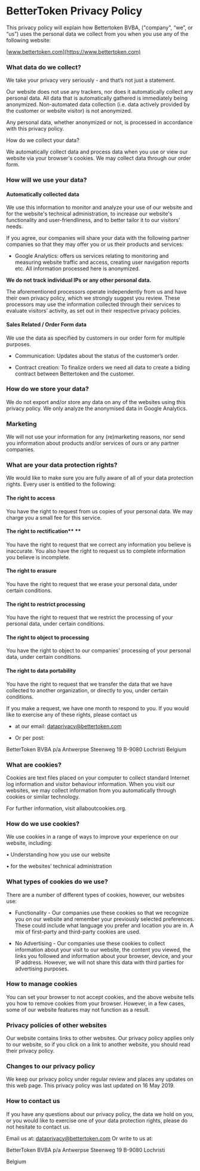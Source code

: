 # BetterToken Privacy Policy

This privacy policy will explain how Bettertoken BVBA, ("company", “we”, or “us”) uses the personal data we collect from you when you use any of the following website:


[www.bettertoken.com](https://www.bettertoken.com)


### What data do we collect? 

We take your privacy very seriously - and that’s not just a statement. 

Our website does not use any trackers, nor does it automatically collect any personal data. All data that is automatically gathered is immediately being anonymized. Non-automated data collection (i.e. data actively provided by the customer or website visitor) is not anonymized.

Any personal data, whether anonymized or not, is processed in accordance with this privacy policy.

How do we collect your data? 

We automatically collect data and process data when you use or view our website via your browser's cookies.
We may collect data through our order form.

### How will we use your data? 

#### Automatically collected data

We use this information to monitor and analyze your use of our website and for the website's technical administration, to increase our website's functionality and user-friendliness, and to better tailor it to our visitors' needs.

If you agree, our companies will share your data with the following partner companies so that they may offer you or us their products and services: 

* Google Analytics: offers us services relating to monitoring and measuring website traffic and access, creating user navigation reports etc. All information processed here is anonymized. 

**We do not track individual IPs or any other personal data.**

The aforementioned processors operate independently from us and have their own privacy policy, which we strongly suggest you review. These processors may use the information collected through their services to evaluate visitors’ activity, as set out in their respective privacy policies.

#### Sales Related / Order Form data

We use the data as specified by customers in our order form for multiple purposes.

* Communication: Updates about the status of the customer’s order.

* Contract creation: To finalize orders we need all data to create a biding contract between Bettertoken and the customer.

### How do we store your data? 

We do not export and/or store any data on any of the websites using this privacy policy.
We only analyze the anonymised data in Google Analytics.

### Marketing 

We will not use your information for any (re)marketing reasons, nor send you information about products and/or services of ours or any partner companies.

### What are your data protection rights? 

We would like to make sure you are fully aware of all of your data protection rights. Every user is entitled to the following: 

#### The right to access 

You have the right to request from us copies of your personal data. We may charge you a small fee for this service. 

#### The right to rectification** **

You have the right to request that we correct any information you believe is inaccurate. You also have the right to request us to complete information you believe is incomplete. 

#### The right to erasure 

You have the right to request that we erase your personal data, under certain conditions. 

#### The right to restrict processing 

You have the right to request that we restrict the processing of your personal data, under certain conditions. 

#### The right to object to processing

You have the right to object to our companies' processing of your personal data, under certain conditions. 

#### The right to data portability  

You have the right to request that we transfer the data that we have collected to another organization, or directly to you, under certain conditions. 

If you make a request, we have one month to respond to you. If you would like to exercise any of these rights, please contact us 

* at our email: dataprivacy@bettertoken.com

* Or per post: 

BetterToken BVBA
p/a Antwerpse Steenweg 19
B-9080 Lochristi
Belgium

### What are cookies? 

Cookies are text files placed on your computer to collect standard Internet log information and visitor behaviour information. When you visit our websites, we may collect information from you automatically through cookies or similar technology. 

For further information, visit allaboutcookies.org. 

### How do we use cookies? 

We use cookies in a range of ways to improve your experience on our website, including: 

• Understanding how you use our website 

• for the websites’ technical administration

### What types of cookies do we use? 

There are a number of different types of cookies, however, our websites use: 

* Functionality - Our companies use these cookies so that we recognize you on our website and remember your previously selected preferences. These could include what language you prefer and location you are in. A mix of first-party and third-party cookies are used. 

* No Advertising - Our companies use these cookies to collect information about your visit to our website, the content you viewed, the links you followed and information about your browser, device, and your IP address. However, we will not share this data with third parties for advertising purposes. 

### How to manage cookies 

You can set your browser to not accept cookies, and the above website tells you how to remove cookies from your browser. However, in a few cases, some of our website features may not function as a result. 

### Privacy policies of other websites 

Our website contains links to other websites. Our privacy policy applies only to our website, so if you click on a link to another website, you should read their privacy policy. 

### Changes to our privacy policy 

We keep our privacy policy under regular review and places any updates on this web page. This privacy policy was last updated on 16 May 2019. 

### How to contact us 

If you have any questions about our privacy policy, the data we hold on you, or you would like to exercise one of your data protection rights, please do not hesitate to contact us. 

Email us at: dataprivacy@bettertoken.com
Or write to us at:

BetterToken BVBA
p/a Antwerpse Steenweg 19
B-9080 Lochristi 

Belgium 


